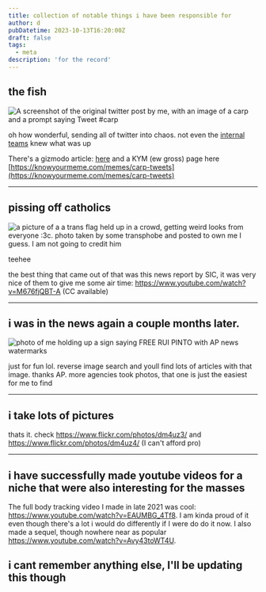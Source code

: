 ```yaml
---
title: collection of notable things i have been responsible for
author: d
pubDatetime: 2023-10-13T16:20:00Z
draft: false
tags:
  - meta
description: 'for the record'
---
```


## the fish

![A screenshot of the original twitter post by me, with an image of a carp and a prompt saying Tweet #carp](/img/carpscreenshot.jpg)

oh how wonderful, sending all of twitter into chaos. not even the [internal teams](https://cohost.org/atax1a/post/322642-manually-cross-poste) knew what was up

There's a gizmodo article: [here](https://gizmodo.com/heres-how-the-mysterious-twitter-carp-meme-came-to-be-1845920237) and a KYM (ew gross) page here [https://knowyourmeme.com/memes/carp-tweets](https://knowyourmeme.com/memes/carp-tweets)

---

## pissing off catholics

![a picture of a a trans flag held up in a crowd, getting weird looks from everyone :3c. photo taken by some transphobe and posted to own me I guess. I am not going to credit him](/img/F2joQUiXIAA7uLl.jpg)

teehee 

the best thing that came out of that was this news report by SIC, it was very nice of them to give me some air time: https://www.youtube.com/watch?v=M676fjQBT-A (CC available)

---
## i was in the news again a couple months later.

![photo of me holding up a sign saying FREE RUI PINTO with AP news watermarks](/img/copyrightlawsRforlosers.jpg)

just for fun lol. reverse image search and youll find lots of articles with that image. thanks AP. more agencies took photos, that one is just the easiest for me to find

---

## i take lots of pictures

thats it. check https://www.flickr.com/photos/dm4uz3/ and https://www.flickr.com/photos/dm4uz4/ (I can't afford pro)

---

## i have successfully made youtube videos for a niche that were also interesting for the masses

The full body tracking video I made in late 2021 was cool: https://www.youtube.com/watch?v=EAUMBG_4Tf8. I am kinda proud of it even though there's a lot i would do differently if I were do do it now. I also made a sequel, though nowhere near as popular https://www.youtube.com/watch?v=Avy43toWT4U.

## i cant remember anything else, I'll be updating this though